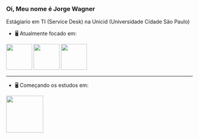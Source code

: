 ### Oi, Meu nome é Jorge Wagner
Estágiario em TI (Service Desk) na Unicid (Universidade Cidade São Paulo)

- 🖥️ Atualmente focado em:

<div style = "display: inline;">
  <img src="https://cdn.jsdelivr.net/gh/devicons/devicon/icons/html5/html5-original.svg" width = 70px hight = 70px/>
  <img src="https://cdn.jsdelivr.net/gh/devicons/devicon/icons/css3/css3-original.svg" width = 70px hight = 70px/>
  <img src="https://cdn.jsdelivr.net/gh/devicons/devicon/icons/javascript/javascript-original.svg" width = 70px hight = 70px  />
</div>

<hr>

- 🖥️ Começando os estudos em:


<div style = "display: inline;">
  
  <img src="https://cdn.jsdelivr.net/gh/devicons/devicon/icons/java/java-original-wordmark.svg"  width = 100px hight = 100px/>  
                   
</div>

            
          
          
